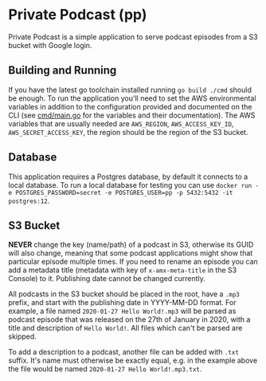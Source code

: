 # Private Podcast (pp)
Private Podcast is a simple application to serve podcast episodes from a S3 bucket with Google login.

## Building and Running
If you have the latest go toolchain installed running `go build ./cmd` should be enough.
To run the application you'll need to set the AWS environmental variables in addition to the configuration provided and documented on the CLI (see [cmd/main.go](cmd/main.go) for the variables and their documentation). The AWS variables that are usually needed are `AWS_REGION`, `AWS_ACCESS_KEY_ID`, `AWS_SECRET_ACCESS_KEY`, the region should be the region of the S3 bucket.

## Database
This application requires a Postgres database, by default it connects to a local database. To run a local database for testing you can use `docker run -e POSTGRES_PASSWORD=secret -e POSTGRES_USER=pp -p 5432:5432 -it postgres:12`.

## S3 Bucket
**NEVER** change the key (name/path) of a podcast in S3, otherwise its GUID will also change, meaning that some podcast applications might show that particular episode multiple times. If you need to rename an episode you can add a metadata title (metadata with key of `x-amx-meta-title` in the S3 Console) to it. Publishing date cannot be changed currently.

All podcasts in the S3 bucket should be placed in the root, have a `.mp3` prefix, and start with the publishing date in YYYY-MM-DD format.
For example, a file named `2020-01-27 Hello World!.mp3` will be parsed as podcast episode that was released on the 27th of January in 2020, with a title and description of `Hello World!`. All files which can't be parsed are skipped.

To add a description to a podcast, another file can be added with `.txt` suffix. It's name must otherwise be exactly equal, e.g. in the example above the file would be named `2020-01-27 Hello World!.mp3.txt`.
